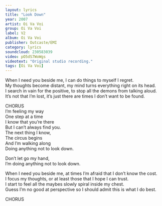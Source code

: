 ```yaml
---
layout: lyrics
title: "Look Down"
year: 2007
artist: Oi Va Voi
group: Oi Va Voi
label: V2
album: Oi Va Voi
publisher: Outcaste/EMI
category: lyrics
soundcloud: 230583039
video: pO5dS7WoWgs
videotext: "Original studio recording."
tags: [Oi Va Voi]
---
```

When I need you beside me, I can do things to myself I regret.  
My thoughts become distant, my mind turns everything right on its head.  
I search in vain for the positive, to stop all the demons from talking aloud.  
It’s not that I’m lost, it’s just there are times I don’t want to be found.  

CHORUS  
I’m feeling my way  
One step at a time  
I know that you’re there  
But I can’t always find you.  
The next thing I know,  
The circus begins  
And I’m walking along  
Doing anything not to look down.  
  
Don’t let go my hand,   
I’m doing anything not to look down.  
  
When I need you beside me, at times I’m afraid that I don’t know the cost.  
I focus my thoughts, or at least those that I hope I can trust.  
I start to feel all the maybes slowly spiral inside my chest.  
Guess I’m no good at perspective so I should admit this is what I do best.  
  
CHORUS
